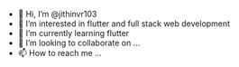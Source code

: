 - 👋 Hi, I’m @jithinvr103
- 👀 I’m interested in flutter and full stack web development
- 🌱 I’m currently learning flutter
- 💞️ I’m looking to collaborate on ...
- 📫 How to reach me ...

<!---
jithinvr103/jithinvr103 is a ✨ special ✨ repository because its `README.md` (this file) appears on your GitHub profile.
You can click the Preview link to take a look at your changes.
--->
